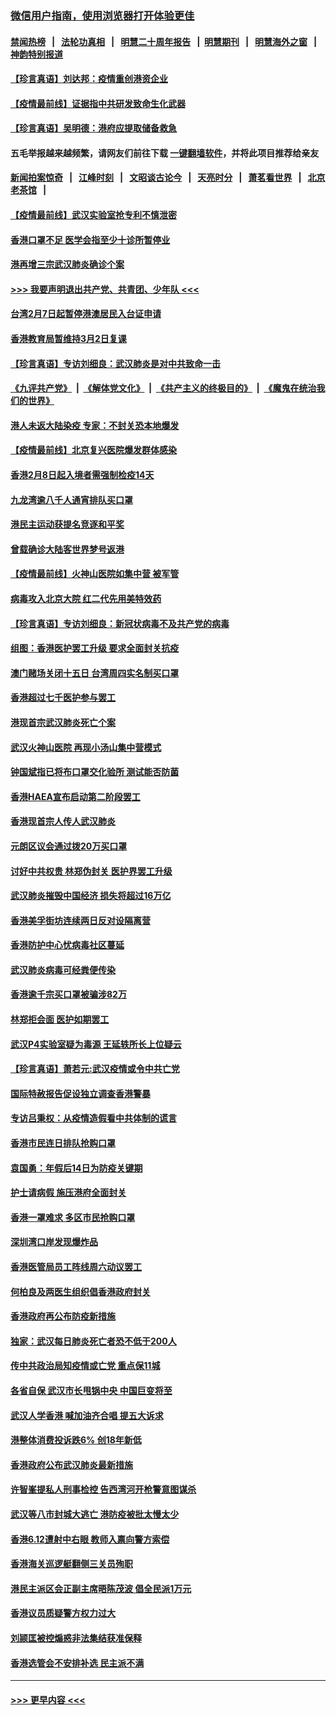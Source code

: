 ### [微信用户指南，使用浏览器打开体验更佳](https://github.com/gfw-breaker/banned-news1/blob/master/indexes/wechat-guide.md?t=0)
#### [禁闻热榜](热点新闻.md?t=0)  &nbsp;&nbsp;|&nbsp;&nbsp; [法轮功真相](https://github.com/gfw-breaker/truth/blob/master/README.md?t=0) &nbsp;&nbsp;|&nbsp;&nbsp; [明慧二十周年报告](https://github.com/gfw-breaker/mh-reports/blob/master/README.md?t=0) &nbsp;&nbsp;|&nbsp;&nbsp;[明慧期刊](https://github.com/gfw-breaker/mh-qikan) &nbsp;&nbsp;|&nbsp;&nbsp; [明慧海外之窗](https://github.com/gfw-breaker/mh-news/blob/master/README.md?t=0) &nbsp;&nbsp;|&nbsp;&nbsp; [神韵特别报道](https://github.com/gfw-breaker/mh-news/blob/master/shenyun.md?t=0)
#### [【珍言真语】刘达邦：疫情重创港资企业](../pages/nsc415/n11854274.md?t=02091822) 
#### [【疫情最前线】证据指中共研发致命生化武器](../pages/nsc415/n11853087.md?t=02091822) 
#### [【珍言真语】吴明德：港府应提取储备救急](../pages/nsc415/n11852734.md?t=02091822) 
#### 五毛举报越来越频繁，请网友们前往下载 [一键翻墙软件](https://github.com/gfw-breaker/ssr-accounts)，并将此项目推荐给亲友
#### [新闻拍案惊奇](https://github.com/gfw-breaker/banned-news1/blob/master/pages/link4.md) &nbsp;&nbsp;|&nbsp;&nbsp; [江峰时刻](https://github.com/gfw-breaker/banned-news1/blob/master/pages/link4.md) &nbsp;&nbsp;|&nbsp;&nbsp; [文昭谈古论今](https://github.com/gfw-breaker/banned-news1/blob/master/pages/link4.md) &nbsp;&nbsp;|&nbsp;&nbsp; [天亮时分](https://github.com/gfw-breaker/banned-news1/blob/master/pages/link4.md) &nbsp;&nbsp;|&nbsp;&nbsp; [萧茗看世界](https://github.com/gfw-breaker/banned-news1/blob/master/pages/link4.md) &nbsp;&nbsp;|&nbsp;&nbsp; [北京老茶馆](https://github.com/gfw-breaker/banned-news1/blob/master/pages/link4.md) &nbsp;&nbsp;|&nbsp;&nbsp; 
#### [【疫情最前线】武汉实验室抢专利不慎泄密](../pages/nsc415/n11850310.md?t=02091822) 
#### [香港口罩不足 医学会指至少十诊所暂停业](../pages/nsc415/n11850301.md?t=02091822) 
#### [港再增三宗武汉肺炎确诊个案](../pages/nsc415/n11850328.md?t=02091822) 
#### [>>> 我要声明退出共产党、共青团、少年队 <<<](https://github.com/begood0513/goodnews/blob/master/quit/letter.md) 
#### [台湾2月7日起暂停港澳居民入台证申请](../pages/nsc415/n11850304.md?t=02091822) 
#### [香港教育局暂维持3月2日复课](../pages/nsc415/n11850260.md?t=02091822) 
#### [【珍言真语】专访刘细良：武汉肺炎是对中共致命一击](../pages/nsc415/n11849934.md?t=02091822) 
#### [《九评共产党》](https://github.com/begood0513/9ping.md/blob/master/README.md) &nbsp;|&nbsp; [《解体党文化》](../../../../jtdwh.md/blob/master/README.md)  &nbsp;|&nbsp; [《共产主义的终极目的》](../../../../gczydzjmd.md/blob/master/README.md) &nbsp;|&nbsp; [《魔鬼在统治我们的世界》](../../../../mgztzwmdsj.md/blob/master/README.md) 
#### [港人未返大陆染疫 专家：不封关恐本地爆发](../pages/nsc415/n11848021.md?t=02091822) 
#### [【疫情最前线】北京复兴医院爆发群体感染](../pages/nsc415/n11847626.md?t=02091822) 
#### [香港2月8日起入境者需强制检疫14天](../pages/nsc415/n11847658.md?t=02091822) 
#### [九龙湾逾八千人通宵排队买口罩](../pages/nsc415/n11847647.md?t=02091822) 
#### [港民主运动获提名竞逐和平奖](../pages/nsc415/n11847633.md?t=02091822) 
#### [曾载确诊大陆客世界梦号返港](../pages/nsc415/n11847608.md?t=02091822) 
#### [【疫情最前线】火神山医院如集中营 被军管](../pages/nsc415/n11847524.md?t=02091822) 
#### [病毒攻入北京大院 红二代先用美特效药](../pages/nsc415/n11847427.md?t=02091822) 
#### [【珍言真语】专访刘细良：新冠状病毒不及共产党的病毒](../pages/nsc415/n11847164.md?t=02091822) 
#### [组图：香港医护罢工升级 要求全面封关抗疫](../pages/nsc415/n11844107.md?t=02091822) 
#### [澳门赌场关闭十五日 台湾周四实名制买口罩](../pages/nsc415/n11845083.md?t=02091822) 
#### [香港超过七千医护参与罢工](../pages/nsc415/n11845051.md?t=02091822) 
#### [港现首宗武汉肺炎死亡个案](../pages/nsc415/n11844998.md?t=02091822) 
#### [武汉火神山医院 再现小汤山集中营模式](../pages/nsc415/n11844763.md?t=02091822) 
#### [钟国斌指已将布口罩交化验所 测试能否防菌](../pages/nsc415/n11842783.md?t=02091822) 
#### [香港HAEA宣布启动第二阶段罢工](../pages/nsc415/n11842723.md?t=02091822) 
#### [香港现首宗人传人武汉肺炎](../pages/nsc415/n11842766.md?t=02091822) 
#### [元朗区议会通过拨20万买口罩](../pages/nsc415/n11842754.md?t=02091822) 
#### [讨好中共权贵 林郑伪封关 医护界罢工升级](../pages/nsc415/n11842359.md?t=02091822) 
#### [武汉肺炎摧毁中国经济 损失将超过16万亿](../pages/nsc415/n11839723.md?t=02091822) 
#### [香港美孚街坊连续两日反对设隔离营](../pages/nsc415/n11839962.md?t=02091822) 
#### [香港防护中心忧病毒社区蔓延](../pages/nsc415/n11839933.md?t=02091822) 
#### [武汉肺炎病毒可经粪便传染](../pages/nsc415/n11839939.md?t=02091822) 
#### [香港逾千宗买口罩被骗涉82万](../pages/nsc415/n11839914.md?t=02091822) 
#### [林郑拒会面 医护如期罢工](../pages/nsc415/n11839892.md?t=02091822) 
#### [武汉P4实验室疑为毒源 王延轶所长上位疑云](../pages/nsc415/n11835543.md?t=02091822) 
#### [【珍言真语】萧若元:武汉疫情或令中共亡党](../pages/nsc415/n11829394.md?t=02091822) 
#### [国际特赦报告促设独立调查香港警暴](../pages/nsc415/n11833845.md?t=02091822) 
#### [专访吕秉权：从疫情造假看中共体制的谎言](../pages/nsc415/n11833813.md?t=02091822) 
#### [香港市民连日排队抢购口罩](../pages/nsc415/n11833794.md?t=02091822) 
#### [袁国勇：年假后14日为防疫关键期](../pages/nsc415/n11831088.md?t=02091822) 
#### [护士请病假 施压港府全面封关](../pages/nsc415/n11831030.md?t=02091822) 
#### [香港一罩难求 多区市民抢购口罩](../pages/nsc415/n11831002.md?t=02091822) 
#### [深圳湾口岸发现爆炸品](../pages/nsc415/n11828802.md?t=02091822) 
#### [香港医管局员工阵线周六动议罢工](../pages/nsc415/n11828762.md?t=02091822) 
#### [何柏良及两医生组织倡香港政府封关](../pages/nsc415/n11828749.md?t=02091822) 
#### [香港政府再公布防疫新措施](../pages/nsc415/n11828716.md?t=02091822) 
#### [独家：武汉每日肺炎死亡者恐不低于200人](../pages/nsc415/n11828240.md?t=02091822) 
#### [传中共政治局知疫情或亡党 重点保11城](../pages/nsc415/n11828145.md?t=02091822) 
#### [各省自保 武汉市长甩锅中央 中国巨变将至](../pages/nsc415/n11828021.md?t=02091822) 
#### [武汉人学香港 喊加油齐合唱 提五大诉求](../pages/nsc415/n11827046.md?t=02091822) 
#### [港整体消费投诉跌6% 创18年新低](../pages/nsc415/n11817280.md?t=02091822) 
#### [香港政府公布武汉肺炎最新措施](../pages/nsc415/n11817152.md?t=02091822) 
#### [许智峯提私人刑事检控 告西湾河开枪警意图谋杀](../pages/nsc415/n11817132.md?t=02091822) 
#### [武汉等八市封城大逃亡 港防疫被批太慢太少](../pages/nsc415/n11817058.md?t=02091822) 
#### [香港6.12遭射中右眼 教师入禀向警方索偿](../pages/nsc415/n11814678.md?t=02091822) 
#### [香港海关巡逻艇翻侧三关员殉职](../pages/nsc415/n11814604.md?t=02091822) 
#### [港民主派区会正副主席晤陈茂波 倡全民派1万元](../pages/nsc415/n11814582.md?t=02091822) 
#### [香港议员质疑警方权力过大](../pages/nsc415/n11814560.md?t=02091822) 
#### [刘颕匡被控煽惑非法集结获准保释](../pages/nsc415/n11811727.md?t=02091822) 
#### [香港选管会不安排补选 民主派不满](../pages/nsc415/n11811691.md?t=02091822) 

----
#### [ >>> 更早内容 <<< ](../indexes/nsc415-earlier.md)
